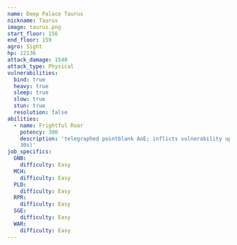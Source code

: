 ```yaml
---
name: Deep Palace Taurus
nickname: Taurus
image: taurus.png
start_floor: 156
end_floor: 159
agro: Sight
hp: 22136
attack_damage: 1540
attack_type: Physical
vulnerabilities:
  bind: true
  heavy: true
  sleep: true
  slow: true
  stun: true
  resolution: false
abilities:
  - name: Frightful Roar
    potency: 300
    description: 'telegraphed pointblank AoE; inflicts vulnerability up (20%,
    30s)'
job_specifics:
  GNB:
    difficulty: Easy
  MCH:
    difficulty: Easy
  PLD:
    difficulty: Easy
  RPR:
    difficulty: Easy
  SGE:
    difficulty: Easy
  WAR:
    difficulty: Easy
---
```

